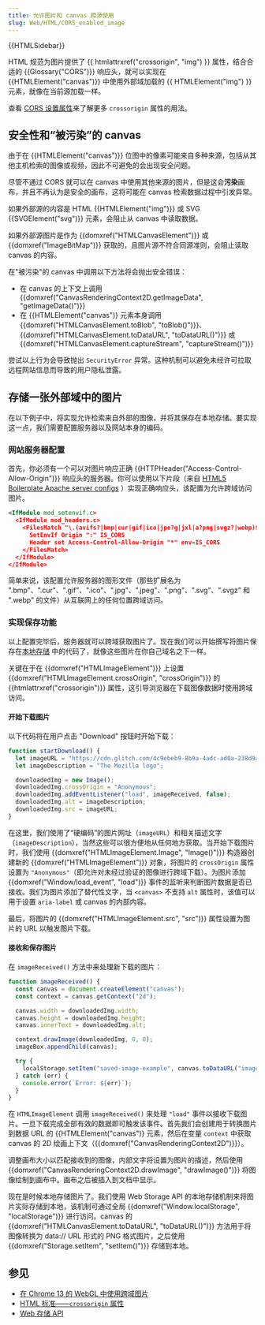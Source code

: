 ```yaml
---
title: 允许图片和 canvas 跨源使用
slug: Web/HTML/CORS_enabled_image
---
```


{{HTMLSidebar}}

HTML 规范为图片提供了 {{ htmlattrxref("crossorigin", "img") }} 属性，结合合适的 {{Glossary("CORS")}} 响应头，就可以实现在 {{HTMLElement("canvas")}} 中使用外部域加载的 {{ HTMLElement("img") }} 元素，就像在当前源加载一样。

查看 [CORS 设置属性](/zh-CN/docs/Web/HTML/Attributes/crossorigin)来了解更多 `crossorigin` 属性的用法。

## 安全性和“被污染”的 canvas

由于在 {{HTMLElement("canvas")}} 位图中的像素可能来自多种来源，包括从其他主机检索的图像或视频，因此不可避免的会出现安全问题。

尽管不通过 CORS 就可以在 canvas 中使用其他来源的图片，但是这会**污染**画布，并且不再认为是安全的画布，这将可能在 canvas 检索数据过程中引发异常。

如果外部源的内容是 HTML {{HTMLElement("img")}} 或 SVG {{SVGElement("svg")}} 元素，会阻止从 canvas 中读取数据。

如果外部源图片是作为 {{domxref("HTMLCanvasElement")}} 或 {{domxref("ImageBitMap")}} 获取的，且图片源不符合同源准则，会阻止读取 canvas 的内容。

在"被污染"的 canvas 中调用以下方法将会抛出安全错误：

- 在 canvas 的上下文上调用 {{domxref("CanvasRenderingContext2D.getImageData", "getImageData()")}}
- 在 {{HTMLElement("canvas")} 元素本身调用 {{domxref("HTMLCanvasElement.toBlob", "toBlob()")}}、{{domxref("HTMLCanvasElement.toDataURL", "toDataURL()")}} 或 {{domxref("HTMLCanvasElement.captureStream", "captureStream()")}}

尝试以上行为会导致抛出 `SecurityError` 异常。这种机制可以避免未经许可拉取远程网站信息而导致的用户隐私泄露。

## 存储一张外部域中的图片

在以下例子中，将实现允许检索来自外部的图像，并将其保存在本地存储。要实现这一点，我们需要配置服务器以及网站本身的编码。

### 网站服务器配置

首先，你必须有一个可以对图片响应正确 {{HTTPHeader("Access-Control-Allow-Origin")}} 响应头的服务器。你可以使用以下片段（来自 [HTML5 Boilerplate Apache server configs](https://github.com/h5bp/server-configs-apache/blob/main/h5bp/cross-origin/images.conf) ）实现正确响应头，该配置为允许跨域访问图片。

```xml
<IfModule mod_setenvif.c>
  <IfModule mod_headers.c>
    <FilesMatch "\.(avifs?|bmp|cur|gif|ico|jpe?g|jxl|a?png|svgz?|webp)$">
      SetEnvIf Origin ":" IS_CORS
      Header set Access-Control-Allow-Origin "*" env=IS_CORS
    </FilesMatch>
  </IfModule>
</IfModule>
```
简单来说，该配置允许服务器的图形文件（那些扩展名为 ".bmp"、".cur"、".gif"、".ico"、".jpg"、".jpeg"、".png"、".svg"、".svgz" 和 ".webp" 的文件）从互联网上的任何位置跨域访问。

### 实现保存功能

以上配置完毕后，服务器就可以跨域获取图片了。现在我们可以开始撰写将图片保存在[本地存储](/zh-CN/docs/Web/API/Web_Storage_API) 中的代码了，就像这些图片在你自己域名之下一样。

关键在于在 {{domxref("HTMLImageElement")}} 上设置 {{domxref("HTMLImageElement.crossOrigin", "crossOrigin")}} 的 {{htmlattrxref("crossorigin")}} 属性，这引导浏览器在下载图像数据时使用跨域访问。

#### 开始下载图片

以下代码将在用户点击 "Download" 按钮时开始下载：

```js
function startDownload() {
  let imageURL = "https://cdn.glitch.com/4c9ebeb9-8b9a-4adc-ad0a-238d9ae00bb5%2Fmdn_logo-only_color.svg?1535749917189";
  let imageDescription = "The Mozilla logo";

  downloadedImg = new Image();
  downloadedImg.crossOrigin = "Anonymous";
  downloadedImg.addEventListener("load", imageReceived, false);
  downloadedImg.alt = imageDescription;
  downloadedImg.src = imageURL;
}
```

在这里，我们使用了“硬编码”的图片网址（`imageURL`）和相关描述文字（`imageDescription`），当然这些可以很方便地从任何地方获取。当开始下载图片时，我们使用 {{domxref("HTMLImageElement.Image", "Image()")}} 构造器创建新的 {{domxref("HTMLImageElement")}} 对象，将图片的 `crossOrigin` 属性设置为 `"Anonymous"`（即允许对未经过验证的图像进行跨域下载）。为图片添加 {{domxref("Window/load_event", "load")}} 事件的监听来判断图片数据是否已接收。我们为图片添加了替代性文字，当 `<canvas>` 不支持 `alt` 属性时，该值可以用于设置 `aria-label` 或 canvas 的内部内容。

最后，将图片的 {{domxref("HTMLImageElement.src", "src")}} 属性设置为图片的 URL 以触发图片下载。

#### 接收和保存图片

在 `imageReceived()` 方法中来处理新下载的图片：

```js
function imageReceived() {
  const canvas = document.createElement("canvas");
  const context = canvas.getContext("2d");

  canvas.width = downloadedImg.width;
  canvas.height = downloadedImg.height;
  canvas.innerText = downloadedImg.alt;

  context.drawImage(downloadedImg, 0, 0);
  imageBox.appendChild(canvas);

  try {
    localStorage.setItem("saved-image-example", canvas.toDataURL("image/png"));
  } catch (err) {
    console.error(`Error: ${err}`);
  }
}
```

在 `HTMLImageElement` 调用 `imageReceived()` 来处理 `"load"` 事件以接收下载图片。一旦下载完成全部有效的数据即可触发该事件。首先我们会创建用于转换图片到数据 URL 的 {{HTMLElement("canvas")} 元素，然后在变量 `context` 中获取 canvas 的 2D 绘画上下文（{{domxref("CanvasRenderingContext2D")}}）。

调整画布大小以匹配接收到的图像，内部文字将设置为图片的描述，然后使用 {{domxref("CanvasRenderingContext2D.drawImage", "drawImage()")}} 将图像绘制到画布中。画布之后被插入到文档中显示。

现在是时候本地存储图片了。我们使用 Web Storage API 的本地存储机制来将图片实际存储到本地，该机制可通过全局 {{domxref("Window.localStorage", "localStorage")}} 进行访问。canvas 的 {{domxref("HTMLCanvasElement.toDataURL", "toDataURL()")}} 方法用于将图像转换为 data:// URL 形式的 PNG 格式图片，之后使用 {{domxref("Storage.setItem", "setItem()")}} 存储到本地。


## 参见

- [在 Chrome 13 的 WebGL 中使用跨域图片](http://blog.chromium.org/2011/07/using-cross-domain-images-in-webgl-and.html)
- [HTML 标准——`crossorigin` 属性](http://whatwg.org/html#attr-img-crossorigin)
- [Web 存储 API](/zh-CN/docs/Web/API/Web_Storage_API)
